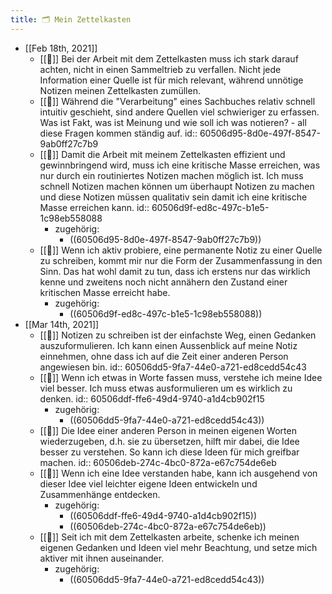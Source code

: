 ```yaml
---
title: 🗂 Mein Zettelkasten
---
```


- [[Feb 18th, 2021]]
  - [[📗]] Bei der Arbeit mit dem Zettelkasten muss ich stark darauf achten, nicht in einen Sammeltrieb zu verfallen. Nicht jede Information einer Quelle ist für mich relevant, während unnötige Notizen meinen Zettelkasten zumüllen.
  - [[📗]] Während die "Verarbeitung" eines Sachbuches relativ schnell intuitiv geschieht, sind andere Quellen viel schwieriger zu erfassen. Was ist Fakt, was ist Meinung und wie soll ich was notieren? - all diese Fragen kommen ständig auf.
    id:: 60506d95-8d0e-497f-8547-9ab0ff27c7b9
  - [[📗]] Damit die Arbeit mit meinem Zettelkasten effizient und gewinnbringend wird, muss ich eine kritische Masse erreichen, was nur durch ein routiniertes Notizen machen möglich ist. Ich muss schnell Notizen machen können um überhaupt Notizen zu machen und diese Notizen müssen qualitativ sein damit ich eine kritische Masse erreichen kann.
    id:: 60506d9f-ed8c-497c-b1e5-1c98eb558088
    - zugehörig:
      - ((60506d95-8d0e-497f-8547-9ab0ff27c7b9))
  - [[📗]] Wenn ich aktiv probiere, eine permanente Notiz zu einer Quelle zu schreiben, kommt mir nur die Form der Zusammenfassung in den Sinn. Das hat wohl damit zu tun, dass ich erstens nur das wirklich kenne und zweitens noch nicht annähern den Zustand einer kritischen Masse erreicht habe.
    - zugehörig:
      - ((60506d9f-ed8c-497c-b1e5-1c98eb558088))
- [[Mar 14th, 2021]]
  - [[📗]] Notizen zu schreiben ist der einfachste Weg, einen Gedanken auszuformulieren. Ich kann einen Aussenblick auf meine Notiz einnehmen, ohne dass ich auf die Zeit einer anderen Person angewiesen bin.
    id:: 60506dd5-9fa7-44e0-a721-ed8cedd54c43
  - [[📗]] Wenn ich etwas in Worte fassen muss, verstehe ich meine Idee viel besser. Ich muss etwas ausformulieren um es wirklich zu denken.
    id:: 60506ddf-ffe6-49d4-9740-a1d4cb902f15
    - zugehörig:
      - ((60506dd5-9fa7-44e0-a721-ed8cedd54c43))
  - [[📗]] Die Idee einer anderen Person in meinen eigenen Worten wiederzugeben, d.h. sie zu übersetzen, hilft mir dabei, die Idee besser zu verstehen. So kann ich diese Ideen für mich greifbar machen.
    id:: 60506deb-274c-4bc0-872a-e67c754de6eb
  - [[📗]] Wenn ich eine Idee verstanden habe, kann ich ausgehend von dieser Idee viel leichter eigene Ideen entwickeln und Zusammenhänge entdecken.
    - zugehörig:
      - ((60506ddf-ffe6-49d4-9740-a1d4cb902f15))
      - ((60506deb-274c-4bc0-872a-e67c754de6eb))
  - [[📗]] Seit ich mit dem Zettelkasten arbeite, schenke ich meinen eigenen Gedanken und Ideen viel mehr Beachtung, und setze mich aktiver mit ihnen auseinander.
    - zugehörig:
      - ((60506dd5-9fa7-44e0-a721-ed8cedd54c43))